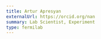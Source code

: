 ```yaml
---
title: Artur Apresyan
externalUrl: https://orcid.org/nan
summary: Lab Scientist, Experiment
type: fermilab
---
```

